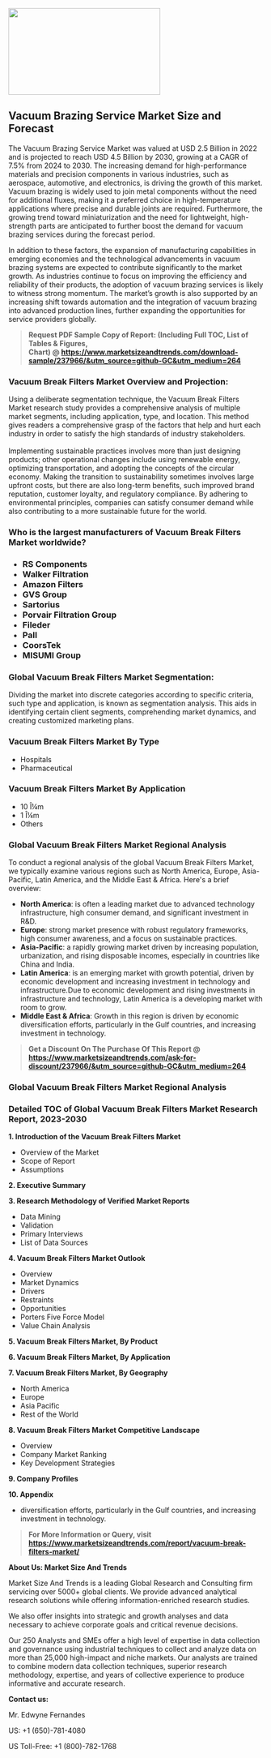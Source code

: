 <p><img class="alignnone size-medium wp-image-20088" src="https://ffe5etoiles.com/wp-content/uploads/2024/12/MST1-300x171.png" alt="" width="300" height="171" /></p><h2>Vacuum Brazing Service Market Size and Forecast</h2><p>The Vacuum Brazing Service Market was valued at USD 2.5 Billion in 2022 and is projected to reach USD 4.5 Billion by 2030, growing at a CAGR of 7.5% from 2024 to 2030. The increasing demand for high-performance materials and precision components in various industries, such as aerospace, automotive, and electronics, is driving the growth of this market. Vacuum brazing is widely used to join metal components without the need for additional fluxes, making it a preferred choice in high-temperature applications where precise and durable joints are required. Furthermore, the growing trend toward miniaturization and the need for lightweight, high-strength parts are anticipated to further boost the demand for vacuum brazing services during the forecast period.</p><p>In addition to these factors, the expansion of manufacturing capabilities in emerging economies and the technological advancements in vacuum brazing systems are expected to contribute significantly to the market growth. As industries continue to focus on improving the efficiency and reliability of their products, the adoption of vacuum brazing services is likely to witness strong momentum. The market’s growth is also supported by an increasing shift towards automation and the integration of vacuum brazing into advanced production lines, further expanding the opportunities for service providers globally.</p></p><blockquote id="" class=""><strong>Request PDF Sample Copy of Report: (Including Full TOC, List of Tables &amp; Figures, Chart)&nbsp;@&nbsp;<strong><a href="https://www.marketsizeandtrends.com/download-sample/237966/&utm_source=github-GC&utm_medium=264" target="_blank">https://www.marketsizeandtrends.com/download-sample/237966/&utm_source=github-GC&utm_medium=264</a></strong></strong></blockquote><h3 id="" class="">Vacuum Break Filters Market&nbsp;Overview and Projection:</h3><p id="" class="">Using a deliberate segmentation technique, the Vacuum Break Filters Market research study provides a comprehensive analysis of multiple market segments, including application, type, and location. This method gives readers a comprehensive grasp of the factors that help and hurt each industry in order to satisfy the high standards of industry stakeholders. <br /> <br />Implementing sustainable practices involves more than just designing products; other operational changes include using renewable energy, optimizing transportation, and adopting the concepts of the circular economy. Making the transition to sustainability sometimes involves large upfront costs, but there are also long-term benefits, such improved brand reputation, customer loyalty, and regulatory compliance. By adhering to environmental principles, companies can satisfy consumer demand while also contributing to a more sustainable future for the world.</p><h3 id="" class="">Who is the largest manufacturers of&nbsp;Vacuum Break Filters Market worldwide?</h3><h3 class=""><p><ul><li>RS Components </li><li> Walker Filtration </li><li> Amazon Filters </li><li> GVS Group </li><li> Sartorius </li><li> Porvair Filtration Group </li><li> Fileder </li><li> Pall </li><li> CoorsTek </li><li> MISUMI Group</li></ul></p></h3><h3 id="" class="">Global&nbsp;Vacuum Break Filters Market Segmentation:</h3><p id="" class="">Dividing the market into discrete categories according to specific criteria, such type and application, is known as segmentation analysis. This aids in identifying certain client segments, comprehending market dynamics, and creating customized marketing plans.</p><h3 id="" class="">Vacuum Break Filters Market&nbsp;By Type</h3><p><p><ul><li>Hospitals</li><li> Pharmaceutical</p></li></ul></p></p><h3 id="" class="">Vacuum Break Filters Market&nbsp;By Application</h3><p class=""><p><ul><li>10 Î¼m</li><li> 1 Î¼m</li><li> Others</li></ul></p></p><h3 id="" class="">Global Vacuum Break Filters Market Regional Analysis</h3><p id="" class="">To conduct a regional analysis of the global Vacuum Break Filters Market, we typically examine various regions such as North America, Europe, Asia-Pacific, Latin America, and the Middle East &amp; Africa. Here's a brief overview:</p><ul><li><strong>North America</strong>: is often a leading market due to advanced technology infrastructure, high consumer demand, and significant investment in R&amp;D.</li><li><strong>Europe</strong>: strong market presence with robust regulatory frameworks, high consumer awareness, and a focus on sustainable practices.</li><li><strong>Asia-Pacific</strong>: a rapidly growing market driven by increasing population, urbanization, and rising disposable incomes, especially in countries like China and India.</li><li><strong>Latin America</strong>: is an emerging market with growth potential, driven by economic development and increasing investment in technology and infrastructure.Due to economic development and rising investments in infrastructure and technology, Latin America is a developing market with room to grow.</li><li><strong>Middle East &amp; Africa</strong>: Growth in this region is driven by economic diversification efforts, particularly in the Gulf countries, and increasing investment in technology.</li></ul><blockquote id="" class=""><strong>Get a Discount On The Purchase Of This Report @ <strong><a href="https://www.marketsizeandtrends.com/ask-for-discount/237966/&utm_source=github-GC&utm_medium=264" target="_blank">https://www.marketsizeandtrends.com/ask-for-discount/237966/&utm_source=github-GC&utm_medium=264</a></strong></strong></blockquote><h3 id="" class="">Global Vacuum Break Filters Market Regional Analysis</h3><h3 id="" class="">Detailed TOC of Global Vacuum Break Filters Market Research Report, 2023-2030</h3><p id="" class=""><strong>1. Introduction of the Vacuum Break Filters Market</strong></p><ul><li>Overview of the Market</li><li>Scope of Report</li><li>Assumptions</li></ul><p id="" class=""><strong>2. Executive Summary</strong></p><p id="" class=""><strong>3. Research Methodology of Verified Market Reports</strong></p><ul><li>Data Mining</li><li>Validation</li><li>Primary Interviews</li><li>List of Data Sources</li></ul><p id="" class=""><strong>4. Vacuum Break Filters Market Outlook</strong></p><ul><li>Overview</li><li>Market Dynamics</li><li>Drivers</li><li>Restraints</li><li>Opportunities</li><li>Porters Five Force Model</li><li>Value Chain Analysis</li></ul><p id="" class=""><strong>5. Vacuum Break Filters Market, By Product</strong></p><p id="" class=""><strong>6. Vacuum Break Filters Market, By Application</strong></p><p id="" class=""><strong>7. Vacuum Break Filters Market, By Geography</strong></p><ul><li>North America</li><li>Europe</li><li>Asia Pacific</li><li>Rest of the World</li></ul><p id="" class=""><strong>8. Vacuum Break Filters Market Competitive Landscape</strong></p><ul><li>Overview</li><li>Company Market Ranking</li><li>Key Development Strategies</li></ul><p id="" class=""><strong>9. Company Profiles</strong></p><p id="" class=""><strong>10. Appendix</strong></p><ul><li>diversification efforts, particularly in the Gulf countries, and increasing investment in technology.</li></ul><blockquote id="" class=""><strong>For More Information or Query, visit <strong><strong><a href="https://www.marketsizeandtrends.com/report/vacuum-break-filters-market/" target="_blank">https://www.marketsizeandtrends.com/report/vacuum-break-filters-market/</a></strong></strong></strong></blockquote><p id="" class=""><strong>About Us: Market Size And Trends</strong></p><p id="" class="">Market Size And Trends is a leading Global Research and Consulting firm servicing over 5000+ global clients. We provide advanced analytical research solutions while offering information-enriched research studies.</p><p id="" class="">We also offer insights into strategic and growth analyses and data necessary to achieve corporate goals and critical revenue decisions.</p><p id="" class="">Our 250 Analysts and SMEs offer a high level of expertise in data collection and governance using industrial techniques to collect and analyze data on more than 25,000 high-impact and niche markets. Our analysts are trained to combine modern data collection techniques, superior research methodology, expertise, and years of collective experience to produce informative and accurate research.</p><p id="" class=""><strong>Contact us:</strong></p><p id="" class="">Mr. Edwyne Fernandes</p><p id="" class="">US: +1 (650)-781-4080</p><p id="" class="">US Toll-Free: +1 (800)-782-1768</p>
